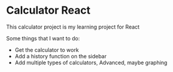 # Calculator React

This calculator project is my learning project for React

Some things that I want to do:
- Get the calculator to work
- Add a history function on the sidebar
- Add multiple types of calculators, Advanced, maybe graphing
